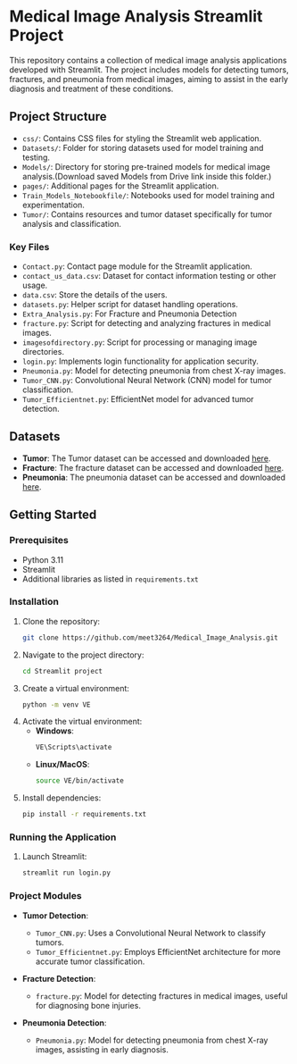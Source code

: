 # Medical Image Analysis Streamlit Project

This repository contains a collection of medical image analysis applications developed with Streamlit. The project includes models for detecting tumors, fractures, and pneumonia from medical images, aiming to assist in the early diagnosis and treatment of these conditions.

## Project Structure

- `css/`: Contains CSS files for styling the Streamlit web application.
- `Datasets/`: Folder for storing datasets used for model training and testing.
- `Models/`: Directory for storing pre-trained models for medical image analysis.(Download saved Models from Drive link inside this folder.)
- `pages/`: Additional pages for the Streamlit application.
- `Train_Models_Notebookfile/`: Notebooks used for model training and experimentation.
- `Tumor/`: Contains resources and tumor dataset specifically for tumor analysis and classification.

### Key Files

- `Contact.py`: Contact page module for the Streamlit application.
- `contact_us_data.csv`: Dataset for contact information testing or other usage.
- `data.csv`: Store the details of the users.
- `datasets.py`: Helper script for dataset handling operations.
- `Extra_Analysis.py`: For Fracture and Pneumonia Detection
- `fracture.py`: Script for detecting and analyzing fractures in medical images.
- `imagesofdirectory.py`: Script for processing or managing image directories.
- `login.py`: Implements login functionality for application security.
- `Pneumonia.py`: Model for detecting pneumonia from chest X-ray images.
- `Tumor_CNN.py`: Convolutional Neural Network (CNN) model for tumor classification.
- `Tumor_Efficientnet.py`: EfficientNet model for advanced tumor detection.

## Datasets

- **Tumor**: The Tumor dataset can be accessed and downloaded [here](https://drive.google.com/drive/folders/1XrMfQ1eecrTzn1neRp2dgRMLjnOKfQej?usp=sharing).
- **Fracture**: The fracture dataset can be accessed and downloaded [here](https://drive.google.com/drive/folders/1-BXIftfH2ChhtsdAWeqtFMiy9BdpgFcc?usp=drive_link).
- **Pneumonia**: The pneumonia dataset can be accessed and downloaded [here](https://drive.google.com/drive/folders/1-3ipAqlXQAIGvyvP7STqjZtDfHgsilRB?usp=drive_link).

## Getting Started

### Prerequisites

- Python 3.11
- Streamlit
- Additional libraries as listed in `requirements.txt`

### Installation

1. Clone the repository:
    ```bash
    git clone https://github.com/meet3264/Medical_Image_Analysis.git
    ```
2. Navigate to the project directory:
    ```bash
    cd Streamlit project
    ```
3. Create a virtual environment:
    ```bash
    python -m venv VE
    ```
4. Activate the virtual environment:
    - **Windows**:
        ```bash
        VE\Scripts\activate
        ```
    - **Linux/MacOS**:
        ```bash
        source VE/bin/activate
        ```
5. Install dependencies:
    ```bash
    pip install -r requirements.txt
    ```

### Running the Application

1. Launch Streamlit:
    ```bash
    streamlit run login.py
    ```

### Project Modules

- **Tumor Detection**:
  - `Tumor_CNN.py`: Uses a Convolutional Neural Network to classify tumors.
  - `Tumor_Efficientnet.py`: Employs EfficientNet architecture for more accurate tumor classification.

- **Fracture Detection**: 
  - `fracture.py`: Model for detecting fractures in medical images, useful for diagnosing bone injuries.

- **Pneumonia Detection**: 
  - `Pneumonia.py`: Model for detecting pneumonia from chest X-ray images, assisting in early diagnosis.


